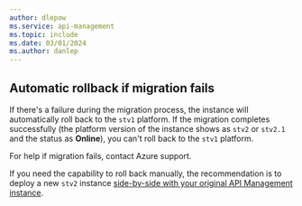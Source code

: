 ```yaml
---
author: dlepow
ms.service: api-management
ms.topic: include
ms.date: 03/01/2024
ms.author: danlep
---
```


## Automatic rollback if migration fails

If there's a failure during the migration process, the instance will automatically roll back to the `stv1` platform. If the migration completes successfully (the platform version of the instance shows as `stv2` or `stv2.1` and the status as **Online**), you can't roll back to the `stv1` platform.

For help if migration fails, contact Azure support.

If you need the capability to roll back manually, the recommendation is to deploy a new `stv2` instance [side-by-side with your original API Management instance](../articles/api-management/migrate-stv1-to-stv2.md#alternative-side-by-side-deployment). 
